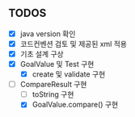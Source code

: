 ## TODOS
- [x] java version 확인
- [x] 코드컨벤션 검토 및 제공된 xml 적용
- [x] 기초 설계 구상
- [x] GoalValue 및 Test 구현
  - [x] create 및 validate 구현
- [ ] CompareResult 구현
  - [ ] toString 구현
  - [x] GoalValue.compare() 구현